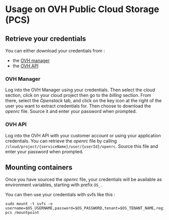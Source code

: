 # Usage on OVH Public Cloud Storage (PCS)

## Retrieve your credentials

You can either download your credentials from :
- the [OVH manager](https://www.ovh.com/manager)
- the [OVH API](https://api.ovh.com)

### OVH Manager

Log into the OVH Manager using your credentials.
Then select the *cloud* section, click on your cloud project
then go to the *billing* section. From there, select
the *Openstack* tab, and click on the key icon at the right
of the user you want to extract credentials for. Then
choose to download the *openrc* file. Source it and
enter your password when prompted.


### OVH API

Log into the OVH API with your customer account or using your
application credentials. You can retrieve the *openrc* file
by calling `/cloud/project/{serviceName}/user/{userId}/openrc`.
Source this file and enter your password when prompted.


## Mounting containers

Once you have sourced the *openrc* file, your credentials will
be available as environment variables, starting with prefix `OS_`.

You can then use your credentials with svfs like this :

```
sudo mount -t svfs -o username=$OS_USERNAME,password=$OS_PASSWORD,tenant=$OS_TENANT_NAME,region=$OS_REGION_NAME pcs /mountpoint
```
